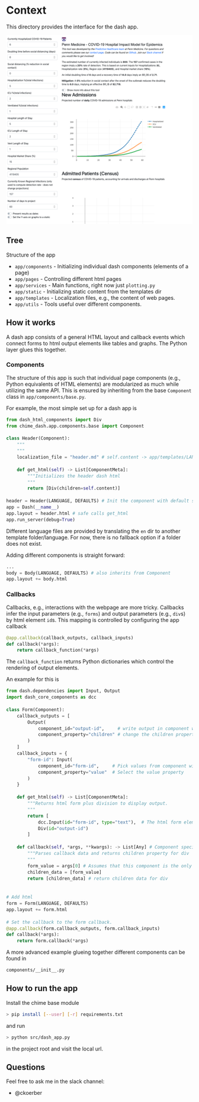 # Context

This directory provides the interface for the dash app.

![Current interface](docs/interface.png)

## Tree
Structure of the app

* `app/components` - Initializing individual dash components (elements of a page)
* `app/pages` - Controlling different html pages
* `app/services` - Main functions, right now just `plotting.py`
* `app/static` - Initializing static content from the templates dir
* `app/templates` - Localization files, e.g., the content of web pages.
* `app/utils` - Tools useful over different components.

## How it works

A dash app consists of a general HTML layout and callback events which connect forms to html output elements like tables and graphs. The Python layer glues this together.

### Components

The structure of this app is such that individual page components (e.g., Python equivalents of HTML elements) are modularized as much while utilizing the same API. This is ensured by inheriting from the base `Component` class in `app/components/base.py`.

For example, the most simple set up for a dash app is
```python
from dash_html_components import Div
from chime_dash.app.components.base import Component

class Header(Component):
    """
    """
    localization_file = "header.md" # self.content -> app/templates/LANGUAGE/header.md

    def get_html(self) -> List[ComponentMeta]:
        """Initializes the header dash html
        """
        return [Div(children=self.content)]

header = Header(LANGUAGE, DEFAULTS) # Init the component with default settings
app = Dash(__name__)
app.layout = header.html # safe calls get_html
app.run_server(debug=True)
```
Different language files are provided by translating the `en` dir to another template folder/language.
For now, there is no fallback option if a folder does not exist.

Adding different components is straight forward:
```python
...
body = Body(LANGUAGE, DEFAULTS) # also inherits from Component
app.layout += body.html
```

### Callbacks
Callbacks, e.g., interactions with the webpage are more tricky. Callbacks infer the input parameters (e.g., `forms`) and output parameters (e.g., `div`s) by html element `id`s.
This mapping is controlled by configuring the app callback
```python
@app.callback(callback_outputs, callback_inputs)
def callback(*args):
    return callback_function(*args)
```
The `callback_function` returns Python dictionaries which control the rendering of output elements.

An example for this is
```python
from dash.dependencies import Input, Output
import dash_core_components as dcc

class Form(Component):
    callback_outputs = [
        Output(
            component_id="output-id",     # write output in component with id...
            component_property="children" # change the children property
        )
    ]
    callback_inputs = {
        "form-id": Input(
            component_id="form-id",     # Pick values from component with id ...
            component_property="value"  # Select the value property
        )
    }

    def get_html(self) -> List[ComponentMeta]:
        """Returns html form plus division to display output.
        """
        return [
            dcc.Input(id="form-id", type="text"),  # The html form element
            Div(id="output-id")
        ]

    def callback(self, *args, **kwargs): -> List[Any] # Component specific action on callback
        """Parses callback data and returns children property for div
        """
        form_value = args[0] # Assumes that this component is the only callback_output
        children_data = [form_value]
        return [children_data] # return children data for div


# Add html
form = Form(LANGUAGE, DEFAULTS)
app.layout += form.html

# Set the callback to the form callback.
@app.callback(form.callback_outputs, form.callback_inputs)
def callback(*args):
    return form.callback(*args)
```

A more advanced example glueing together different components can be found in
```bash
components/__init__.py
```

## How to run the app
Install the chime base module
```bash
> pip install [--user] [-r] requirements.txt
```
and run
```bash
> python src/dash_app.py
```
in the project root and visit the local url.

## Questions

Feel free to ask me in the slack channel:
* @ckoerber
